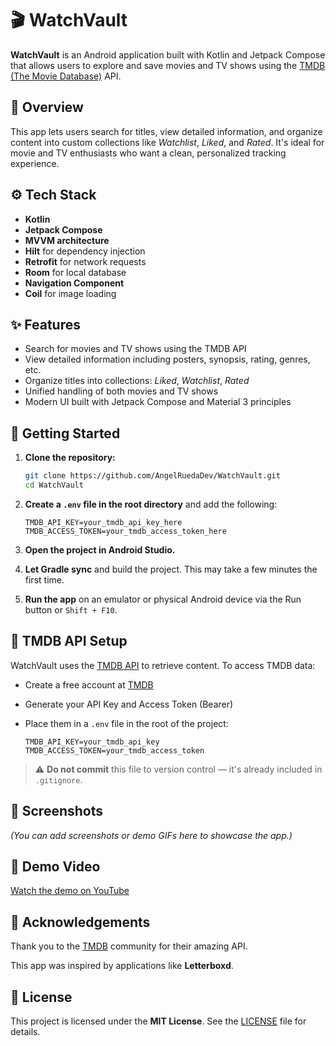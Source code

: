 # 🎬 WatchVault

**WatchVault** is an Android application built with Kotlin and Jetpack Compose that allows users to explore and save movies and TV shows using the [TMDB (The Movie Database)](https://www.themoviedb.org/) API.

## 📱 Overview

This app lets users search for titles, view detailed information, and organize content into custom collections like *Watchlist*, *Liked*, and *Rated*. It's ideal for movie and TV enthusiasts who want a clean, personalized tracking experience.

## ⚙️ Tech Stack

- **Kotlin**
- **Jetpack Compose**
- **MVVM architecture**
- **Hilt** for dependency injection
- **Retrofit** for network requests
- **Room** for local database
- **Navigation Component**
- **Coil** for image loading

## ✨ Features

- Search for movies and TV shows using the TMDB API  
- View detailed information including posters, synopsis, rating, genres, etc.  
- Organize titles into collections: *Liked*, *Watchlist*, *Rated*  
- Unified handling of both movies and TV shows  
- Modern UI built with Jetpack Compose and Material 3 principles  

## 🚀 Getting Started

1. **Clone the repository:**

   ```bash
   git clone https://github.com/AngelRuedaDev/WatchVault.git
   cd WatchVault
   ```
   
2. **Create a `.env` file in the root directory** and add the following:

   ```env
   TMDB_API_KEY=your_tmdb_api_key_here
   TMDB_ACCESS_TOKEN=your_tmdb_access_token_here
   ```
3. **Open the project in Android Studio.**

4. **Let Gradle sync** and build the project. This may take a few minutes the first time.

5. **Run the app** on an emulator or physical Android device via the Run button or `Shift + F10`.

## 🔐 TMDB API Setup

WatchVault uses the [TMDB API](https://developer.themoviedb.org/) to retrieve content. To access TMDB data:

- Create a free account at [TMDB](https://www.themoviedb.org/)
- Generate your API Key and Access Token (Bearer)
- Place them in a `.env` file in the root of the project:

  ```env
  TMDB_API_KEY=your_tmdb_api_key
  TMDB_ACCESS_TOKEN=your_tmdb_access_token
> ⚠️ **Do not commit** this file to version control — it's already included in `.gitignore`.

## 📸 Screenshots

*(You can add screenshots or demo GIFs here to showcase the app.)*

## 🎥 Demo Video

[Watch the demo on YouTube](https://youtu.be/tu_video_id)

## 💚 Acknowledgements

Thank you to the [TMDB](https://www.themoviedb.org/) community for their amazing API.

This app was inspired by applications like **Letterboxd**.

## 📄 License

This project is licensed under the **MIT License**. See the [LICENSE](./LICENSE) file for details.
